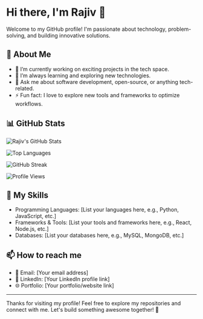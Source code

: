 # Hi there, I'm Rajiv 👋

Welcome to my GitHub profile! I'm passionate about technology, problem-solving, and building innovative solutions.

## 🌱 About Me
- 🔭 I’m currently working on exciting projects in the tech space.
- 🌱 I’m always learning and exploring new technologies.
- 💬 Ask me about software development, open-source, or anything tech-related.
- ⚡ Fun fact: I love to explore new tools and frameworks to optimize workflows.

## 📊 GitHub Stats
![Rajiv's GitHub Stats](https://github-readme-stats.vercel.app/api?username=Rajiv786-ekaaya&show_icons=true&theme=radical)

![Top Languages](https://github-readme-stats.vercel.app/api/top-langs/?username=Rajiv786-ekaaya&layout=compact&theme=radical)

![GitHub Streak](https://github-readme-streak-stats.herokuapp.com/?user=Rajiv786-ekaaya&theme=radical)

![Profile Views](https://komarev.com/ghpvc/?username=Rajiv786-ekaaya&color=blue)

## 🚀 My Skills
- Programming Languages: [List your languages here, e.g., Python, JavaScript, etc.]
- Frameworks & Tools: [List your tools and frameworks here, e.g., React, Node.js, etc.]
- Databases: [List your databases here, e.g., MySQL, MongoDB, etc.]

## 📫 How to reach me
- 📧 Email: [Your email address]
- 💼 LinkedIn: [Your LinkedIn profile link]
- 🌐 Portfolio: [Your portfolio/website link]

---

Thanks for visiting my profile! Feel free to explore my repositories and connect with me. Let's build something awesome together! 🚀

